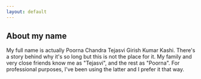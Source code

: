```yaml
---
layout: default
---
```


## About my name

My full name is actually Poorna Chandra Tejasvi Girish Kumar Kashi. There's a story behind why it's so long but this is not the place for it. My family and very close friends know me as "Tejasvi", and the rest as "Poorna". For professional purposes, I've been using the latter and I prefer it that way.
